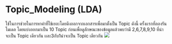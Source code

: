# Topic_Modeling (LDA)
ใช้ในการช่วยในการหาคำที่ใช้เยอะโดยดึงออกจากเอกสารเพื่อมาตั้งเป็น Topic ดังนี้ 
ครั้งเเรกที่ลองรันโมเดล โดยแบ่งออกมาเป็น 10 Topic ก่อนเพื่อดูลักษณะของข้อมูลแล้วพบว่ามี 2,6,7,8,9,10 ที่น่าจะเป็น Topic เดียวกัน เเละ3กับ1น่าจะเป็น Topic เดียวกัน
![](https://github.com/chetninphat/BADS7105-CRM-Analytics-and-Intelligence/blob/main/Homework%2011/Topic_Modeling_10Topic.jpg)
